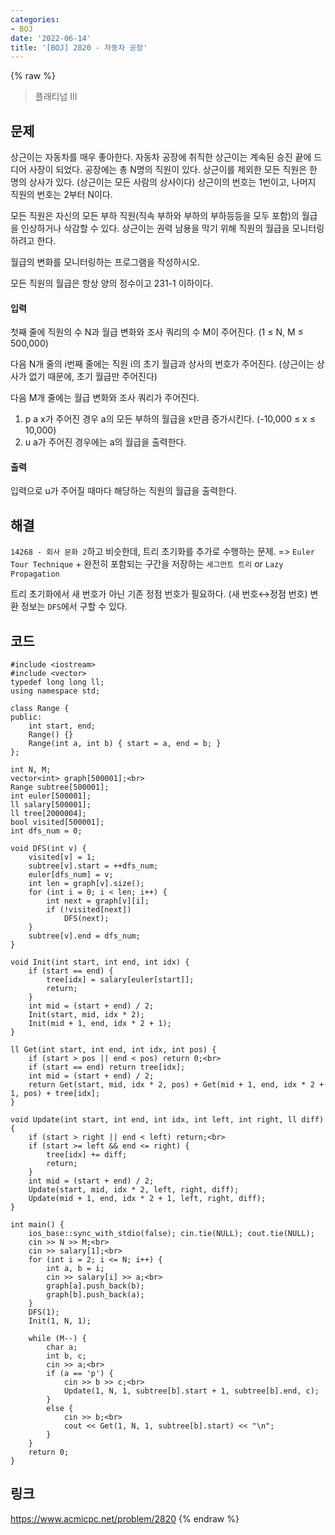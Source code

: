 ```yaml
---
categories:
- BOJ
date: '2022-06-14'
title: '[BOJ] 2820 - 자동차 공장'
---
```


{% raw %}
> 플래티넘 III<br>

## 문제
상근이는 자동차를 매우 좋아한다. 자동차 공장에 취직한 상근이는 계속된 승진 끝에 드디어 사장이 되었다. 공장에는 총 N명의 직원이 있다. 상근이를 제외한 모든 직원은 한 명의 상사가 있다. (상근이는 모든 사람의 상사이다) 상근이의 번호는 1번이고, 나머지 직원의 번호는 2부터 N이다.

모든 직원은 자신의 모든 부하 직원(직속 부하와 부하의 부하등등을 모두 포함)의 월급을 인상하거나 삭감할 수 있다. 상근이는 권력 남용을 막기 위해 직원의 월급을 모니터링 하려고 한다.

월급의 변화를 모니터링하는 프로그램을 작성하시오.

모든 직원의 월급은 항상 양의 정수이고 231-1 이하이다.

#### 입력
첫째 줄에 직원의 수 N과 월급 변화와 조사 쿼리의 수 M이 주어진다. (1 ≤ N, M ≤ 500,000)

다음 N개 줄의 i번째 줄에는 직원 i의 초기 월급과 상사의 번호가 주어진다. (상근이는 상사가 없기 때문에, 초기 월급만 주어진다)

다음 M개 줄에는 월급 변화와 조사 쿼리가 주어진다.

1.  p a x가 주어진 경우 a의 모든 부하의 월급을 x만큼 증가시킨다. (-10,000 ≤ x ≤ 10,000)
2.  u a가 주어진 경우에는 a의 월급을 출력한다.

#### 출력
입력으로 u가 주어질 때마다 해당하는 직원의 월급을 출력한다.

## 해결
`14268 - 회사 문화 2`하고 비슷한데, 트리 초기화를 추가로 수행하는 문제. => `Euler Tour Technique` + 완전히 포함되는 구간을 저장하는 `세그먼트 트리` or `Lazy Propagation`<br>

트리 초기화에서 새 번호가 아닌 기존 정점 번호가 필요하다. (새 번호↔정점 번호) 변환 정보는 `DFS`에서 구할 수 있다.

## 코드
```
#include <iostream>
#include <vector>
typedef long long ll;
using namespace std;

class Range {
public:
	int start, end;
	Range() {}
	Range(int a, int b) { start = a, end = b; }
};

int N, M;
vector<int> graph[500001];<br>
Range subtree[500001];
int euler[500001];
ll salary[500001];
ll tree[2000004];
bool visited[500001];
int dfs_num = 0;

void DFS(int v) {
	visited[v] = 1;
	subtree[v].start = ++dfs_num;
	euler[dfs_num] = v;
	int len = graph[v].size();
	for (int i = 0; i < len; i++) {
		int next = graph[v][i];
		if (!visited[next])
			DFS(next);
	}
	subtree[v].end = dfs_num;
}

void Init(int start, int end, int idx) {
	if (start == end) {
		tree[idx] = salary[euler[start]];
		return;
	}
	int mid = (start + end) / 2;
	Init(start, mid, idx * 2);
	Init(mid + 1, end, idx * 2 + 1);
}

ll Get(int start, int end, int idx, int pos) {
	if (start > pos || end < pos) return 0;<br>
	if (start == end) return tree[idx];
	int mid = (start + end) / 2;
	return Get(start, mid, idx * 2, pos) + Get(mid + 1, end, idx * 2 + 1, pos) + tree[idx];
}

void Update(int start, int end, int idx, int left, int right, ll diff) {
	if (start > right || end < left) return;<br>
	if (start >= left && end <= right) {
		tree[idx] += diff;
		return;
	}
	int mid = (start + end) / 2;
	Update(start, mid, idx * 2, left, right, diff);
	Update(mid + 1, end, idx * 2 + 1, left, right, diff);
}

int main() {
	ios_base::sync_with_stdio(false); cin.tie(NULL); cout.tie(NULL);
	cin >> N >> M;<br>
	cin >> salary[1];<br>
	for (int i = 2; i <= N; i++) {
		int a, b = i;
		cin >> salary[i] >> a;<br>
		graph[a].push_back(b);
		graph[b].push_back(a);
	}
	DFS(1);
	Init(1, N, 1);

	while (M--) {
		char a;
		int b, c;
		cin >> a;<br>
		if (a == 'p') {
			cin >> b >> c;<br>
			Update(1, N, 1, subtree[b].start + 1, subtree[b].end, c);
		}
		else {
			cin >> b;<br>
			cout << Get(1, N, 1, subtree[b].start) << "\n";
		}
	}
	return 0;
}
```

## 링크
https://www.acmicpc.net/problem/2820
{% endraw %}